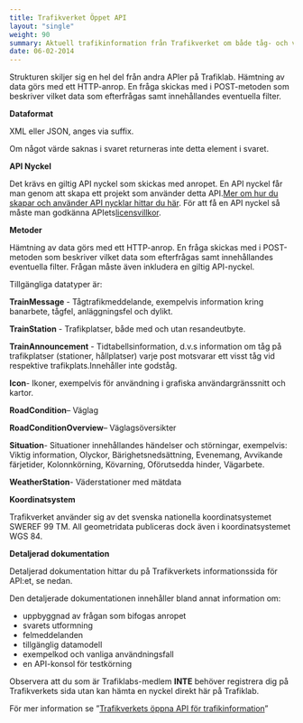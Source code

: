 ```yaml
---
title: Trafikverket Öppet API 
layout: "single"
weight: 90 
summary: Aktuell trafikinformation från Trafikverket om både tåg- och vägtrafik.
date: 06-02-2014
---
```

<p>Strukturen skiljer sig en hel del från andra APIer på Trafiklab. Hämtning av data görs med ett HTTP-anrop. En fråga skickas med i POST-metoden som beskriver vilket data som efterfrågas samt innehållandes eventuella filter.</p>

<p><strong>Dataformat</strong></p>

<p>XML eller JSON, anges via suffix.</p>

<p>Om något värde saknas i svaret returneras inte detta element i svaret.</p>



<p><strong>API Nyckel</strong></p>

<p>Det krävs en giltig API nyckel som skickas med anropet. En API nyckel får man genom att skapa ett projekt som använder detta API.<a href="http://www.trafiklab.se/apis/dokumentation/nycklar">Mer om hur du skapar och använder API nycklar hittar du här</a>. För att få en API nyckel så måste man godkänna APIets<a href="http://www.trafiklab.se/apis/trafikverket-trainexport-api/dokumentation-trafikverket-trainexport#api-license">licensvillkor</a>.</p>

<p><strong>Metoder</strong></p>

<p>Hämtning av data görs med ett HTTP-anrop. En fråga skickas med i POST-metoden som beskriver vilket data som efterfrågas samt innehållandes eventuella filter. Frågan måste även inkludera en giltig API-nyckel.</p>

<p>Tillgängliga datatyper är:</p>

<p><strong>TrainMessage</strong> - Tågtrafikmeddelande, exempelvis information kring banarbete, tågfel, anläggningsfel och dylikt.</p>

<p><strong>TrainStation</strong> - Trafikplatser, både med och utan resandeutbyte.</p>

<p><strong>TrainAnnouncement</strong> - Tidtabellsinformation, d.v.s information om tåg på trafikplatser (stationer, hållplatser) varje post motsvarar ett visst tåg vid respektive trafikplats.Innehåller inte godståg.</p>

<p><strong>Icon</strong>- Ikoner, exempelvis för användning i grafiska användargränssnitt och kartor.</p>

<p><strong>    RoadCondition</strong>– Väglag</p>

<p><strong>RoadConditionOverview</strong>– Väglagsöversikter</p>

<p><strong>    Situation</strong>- Situationer innehållandes händelser och störningar, exempelvis: Viktig information, Olyckor, Bärighetsnedsättning, Evenemang, Avvikande färjetider, Kolonnkörning, Kövarning, Oförutsedda hinder, Vägarbete.</p>

<p><strong>    WeatherStation</strong>- Väderstationer med mätdata</p>

<p><strong>Koordinatsystem</strong></p>

<p>Trafikverket använder sig av det svenska nationella koordinatsystemet SWEREF 99 TM. All geometridata publiceras dock även i koordinatsystemet WGS 84.<em></em></p>

<p><strong>Detaljerad dokumentation</strong></p>

<p>Detaljerad dokumentation hittar du på Trafikverkets informationssida för API:et, se nedan.</p>

<p>Den detaljerade dokumentationen innehåller bland annat information om:</p>

<ul>
	<li>uppbyggnad av frågan som bifogas anropet</li>
	<li>svarets utformning</li>
	<li>felmeddelanden</li>
	<li>tillgänglig datamodell</li>
	<li>exempelkod och vanliga användningsfall</li>
	<li>en API-konsol för testkörning</li>
</ul>

<p>Observera att du som är Trafiklabs-medlem <strong>INTE</strong> behöver registrera dig på Trafikverkets sida utan kan hämta en nyckel direkt här på Trafiklab.</p>

<p>För mer information se ”<a href="http://api.trafikinfo.trafikverket.se/">Trafikverkets öppna API för trafikinformation</a>”</p>


